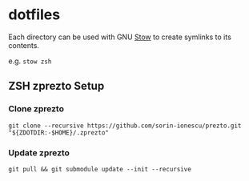 # dotfiles

Each directory can be used with GNU [Stow](https://www.gnu.org/software/stow) to create symlinks to its contents.

e.g. `stow zsh`

## ZSH zprezto Setup

### Clone zprezto

```
git clone --recursive https://github.com/sorin-ionescu/prezto.git "${ZDOTDIR:-$HOME}/.zprezto"
```

### Update zprezto

```
git pull && git submodule update --init --recursive
```
